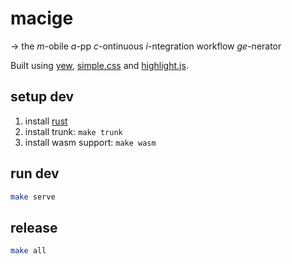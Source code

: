 # macige
→ the _m_-obile _a_-pp _c_-ontinuous _i_-ntegration workflow _ge_-nerator

Built using [yew](https://yew.rs "yew-rs"), [simple.css](https://simplecss.org/ "simple-css") and [highlight.js](https://highlightjs.org "highlight-js").

## setup dev

1. install [rust](https://www.rust-lang.org/)
1. install trunk: `make trunk`
1. install wasm support: `make wasm`

## run dev

```bash
make serve
```

## release

```bash
make all
```
